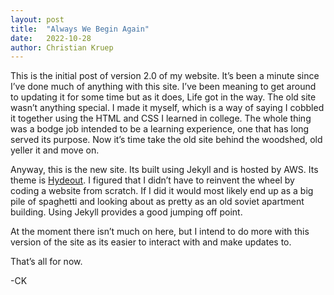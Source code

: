 ```yaml
---
layout: post
title:  "Always We Begin Again"
date:   2022-10-28
author: Christian Kruep
---
```


This is the initial post of version 2.0 of my website. It’s been a minute since I’ve done much of anything with this site. I’ve been meaning to get around to updating it for some time but as it does, Life got in the way. The old site wasn’t anything special. I made it myself, which is a way of saying I cobbled it together using the HTML and CSS I learned in college. The whole thing was a bodge job intended to be a learning experience, one that has long served its purpose. Now it’s time take the old site behind the woodshed, old yeller it and move on.

Anyway, this is the new site. Its built using Jekyll and is hosted by AWS. Its theme is [Hydeout](https://github.com/fongandrew/hydeout). I figured that I didn’t have to reinvent the wheel by coding a website from scratch. If I did it would most likely end up as a big pile of spaghetti and looking about as pretty as an old soviet apartment building. Using Jekyll provides a good jumping off point. 

At the moment there isn’t much on here, but I intend to do more with this version of the site as its easier to interact with and make updates to.  

That’s all for now.

-CK